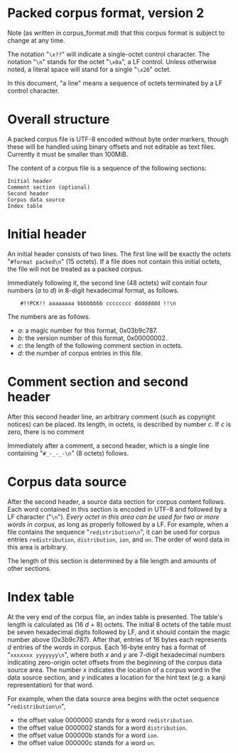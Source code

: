 [-]: # " -*- mode: gfm; coding: utf-8 -*- "

# Packed corpus format, version 2

Note (as written in corpus_format.md) that this corpus format is
subject to change at any time.

The notation "`\x??`" will indicate a single-octet control character.
The notation "`\n`" stands for the octet "`\x0a`", a LF control.
Unless otherwise noted, a literal space will stand for a single
"`\x20`" octet.

In this document, "a line" means a sequence of octets terminated by
a LF control character.

# Overall structure

A packed corpus file is UTF-8 encoded without byte order markers,
though these will be handled using binary offsets and not editable as
text files.  Currently it must be smaller than 100MiB.

The content of a corpus file is a sequence of the following sections:

	Initial header
	Comment section (optional)
	Second header
	Corpus data source
	Index table


# Initial header

An initial header consists of two lines.  The first line will be
exactly the octets "`#format packed\n`" (15 octets).  If a file does
not contain this initial octets, the file will not be treated as a
packed corpus.

Immediately following it, the second line (48 octets) will contain
four numbers (_a_ to _d_) in 8-digit hexadecimal format, as follows.

        #!!PCK!! aaaaaaaa bbbbbbbb cccccccc dddddddd !!\n

The numbers are as follows.

 * _a_: a magic number for this format, 0x03b9c787.
 * _b_: the version number of this format, 0x00000002.
 * _c_: the length of the following comment section in octets.
 * _d_: the number of corpus entries in this file.

# Comment section and second header

After this second header line, an arbitrary comment (such as copyright
notices) can be placed.  Its length, in octets, is described by number _c_.
If _c_ is zero, there is no comment

Immediately after a comment, a second header, which is a single line
containing "`#_-_-_-\n`" (8 octets) follows.

# Corpus data source

After the second header, a source data section for corpus content
follows.  Each word contained in this section is encoded in UTF-8 and
followed by a LF character ("`\n`").  _Every octet in this area can be
used for two or more words in corpus_, as long as properly followed by
a LF.  For example, when a file contains the sequence
"`redistribution\n`", it can be used for corpus entries
`redistribution`, `distribution`, `ion`, and `on`.  The order of word
data in this area is arbitrary.

The length of this section is determined by a file length and amounts
of other sections.

# Index table

At the very end of the corpus file, an index table is presented.  The
table's length is calculated as (16 _d_ + 8) octets.  The initial 8
octets of the table must be seven hexadecimal digits followed by LF,
and it should contain the magic number above (0x3b9c787).  After that,
entries of 16 bytes each represents _d_ entries of the words in
corpus.  Each 16-byte entry has a format of "`xxxxxxx yyyyyyy\n`",
where both _x_ and _y_ are 7-digit hexadecimal numbers indicating
zero-origin octet offsets from the beginning of the corpus data source
area. The number _x_ indicates the location of a corpus word in the
data source section, and _y_ indicates a location for the hint text
(e.g. a kanji representation) for that word.

For example, when the data source area begins with the octet sequence
"`redistribution\n`",

 * the offset value 0000000 stands for a word `redistribution`.
 * the offset value 0000002 stands for a word `distribution`.
 * the offset value 000000b stands for a word `ion`.
 * the offset value 000000c stands for a word `on`.

